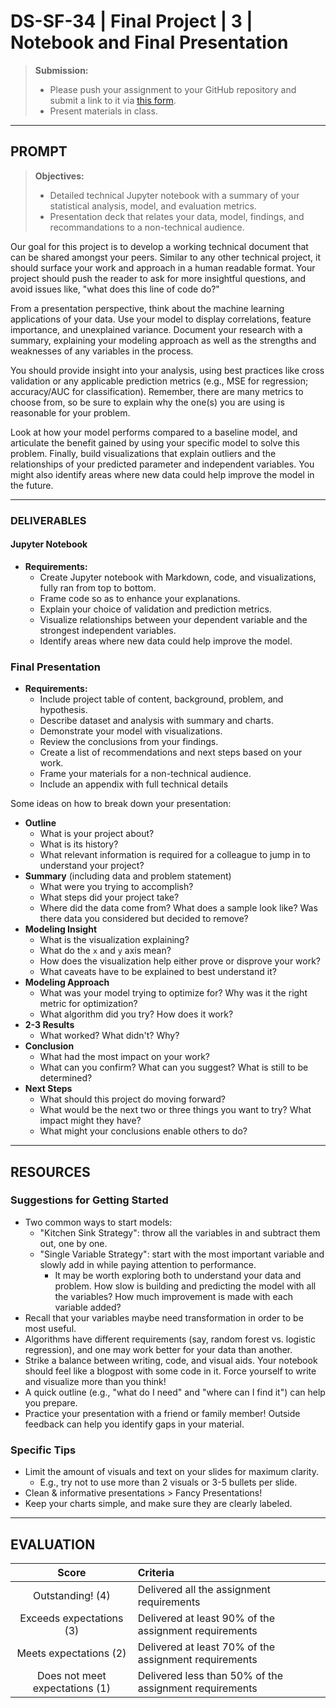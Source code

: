 # DS-SF-34 | Final Project | 3 | Notebook and Final Presentation

> **Submission:**
>
> - Please push your assignment to your GitHub repository and submit a link to it via [this form](https://docs.google.com/a/paspeur.com/forms/d/e/1FAIpQLSecmVqN6KK4QGtcPz78KxN87KUE03DyXd0mZivZlj7cEaaXWA/viewform).
> - Present materials in class.

---

## PROMPT

> **Objectives:**
>
> - Detailed technical Jupyter notebook with a summary of your statistical analysis, model, and evaluation metrics.
> - Presentation deck that relates your data, model, findings, and recommandations to a non-technical audience.

Our goal for this project is to develop a working technical document that can be shared amongst your peers.  Similar to any other technical project, it should surface your work and approach in a human readable format.  Your project should push the reader to ask for more insightful questions, and avoid issues like, "what does this line of code do?"

From a presentation perspective, think about the machine learning applications of your data.  Use your model to display correlations, feature importance, and unexplained variance.  Document your research with a summary, explaining your modeling approach as well as the strengths and weaknesses of any variables in the process.

You should provide insight into your analysis, using best practices like cross validation or any applicable prediction metrics (e.g., MSE for regression; accuracy/AUC for classification).  Remember, there are many metrics to choose from, so be sure to explain why the one(s) you are using is reasonable for your problem.

Look at how your model performs compared to a baseline model, and articulate the benefit gained by using your specific model to solve this problem.  Finally, build visualizations that explain outliers and the relationships of your predicted parameter and independent variables.  You might also identify areas where new data could help improve the model in the future.

---

### DELIVERABLES

#### Jupyter Notebook

- **Requirements:**
  - Create Jupyter notebook with Markdown, code, and visualizations, fully ran from top to bottom.
  - Frame code so as to enhance your explanations.
  - Explain your choice of validation and prediction metrics.
  - Visualize relationships between your dependent variable and the strongest independent variables.
  - Identify areas where new data could help improve the model.

### Final Presentation

- **Requirements:**
  - Include project table of content, background, problem, and hypothesis.
  - Describe dataset and analysis with summary and charts.
  - Demonstrate your model with visualizations.
  - Review the conclusions from your findings.
  - Create a list of recommendations and next steps based on your work.
  - Frame your materials for a non-technical audience.
  - Include an appendix with full technical details

Some ideas on how to break down your presentation:

- **Outline**
  - What is your project about?
  - What is its history?
  - What relevant information is required for a colleague to jump in to understand your project?
- **Summary**  (including data and problem statement)
  - What were you trying to accomplish?
  - What steps did your project take?
  - Where did the data come from?  What does a sample look like?  Was there data you considered but decided to remove?
- **Modeling Insight**
  - What is the visualization explaining?
  - What do the `x` and `y` axis mean?
  - How does the visualization help either prove or disprove your work?
  - What caveats have to be explained to best understand it?
- **Modeling Approach**
  - What was your model trying to optimize for?  Why was it the right metric for optimization?
  - What algorithm did you try?  How does it work?
- **2-3 Results**
  - What worked?  What didn't?  Why?
- **Conclusion**
  - What had the most impact on your work?
  - What can you confirm?  What can you suggest?  What is still to be determined?
- **Next Steps**
  - What should this project do moving forward?
  - What would be the next two or three things you want to try?  What impact might they have?
  - What might your conclusions enable others to do?

---

## RESOURCES

### Suggestions for Getting Started

- Two common ways to start models:
  - "Kitchen Sink Strategy": throw all the variables in and subtract them out, one by one.
  - "Single Variable Strategy": start with the most important variable and slowly add in while paying attention to performance.
    - It may be worth exploring both to understand your data and problem.  How slow is building and predicting the model with all the variables?  How much improvement is made with each variable added?
- Recall that your variables maybe need transformation in order to be most useful.
- Algorithms have different requirements (say, random forest vs. logistic regression), and one may work better for your data than another.
- Strike a balance between writing, code, and visual aids.  Your notebook should feel like a blogpost with some code in it.  Force yourself to write and visualize more than you think!
- A quick outline (e.g., "what do I need" and "where can I find it") can help you prepare.
- Practice your presentation with a friend or family member!  Outside feedback can help you identify gaps in your material.

### Specific Tips

- Limit the amount of visuals and text on your slides for maximum clarity.
  - E.g., try not to use more than 2 visuals or 3-5 bullets per slide.
- Clean & informative presentations > Fancy Presentations!
- Keep your charts simple, and make sure they are clearly labeled.

---

## EVALUATION

| Score | Criteria |
|:---:|:---|
| Outstanding! (4) | Delivered all the assignment requirements |
| Exceeds expectations (3) | Delivered at least 90% of the assignment requirements |
| Meets expectations (2) | Delivered at least 70% of the assignment requirements |
| Does not meet expectations (1) | Delivered less than 50% of the assignment requirements |